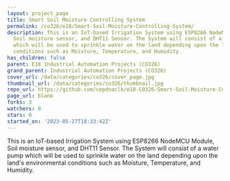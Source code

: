 ```yaml
---
layout: project_page
title: Smart Soil Moisture Controlling System
permalink: /co326/e18/Smart-Soil-Moisture-Controlling-System/
description: This is an IoT-based Irrigation System using ESP8266 NodeMCU Module,
  Soil moisture sensor, and DHT11 Sensor. The System will consist of a water pump
  which will be used to sprinkle water on the land depending upon the land's environmental
  conditions such as Moisture, Temperature, and Humidity.
has_children: false
parent: E18 Industrial Automation Projects (CO326)
grand_parent: Industrial Automation Projects (CO326)
cover_url: /data/categories/co326/cover_page.jpg
thumbnail_url: /data/categories/co326/thumbnail.jpg
repo_url: https://github.com/cepdnaclk/e18-CO326-Smart-Soil-Moisture-Controlling-System
page_url: blank
forks: 3
watchers: 0
stars: 0
started_on: '2023-05-27T18:33:42Z'
---
```


This is an IoT-based Irrigation System using ESP8266 NodeMCU Module, Soil moisture sensor, and DHT11 Sensor. The System will consist of a water pump which will be used to sprinkle water on the land depending upon the land's environmental conditions such as Moisture, Temperature, and Humidity.